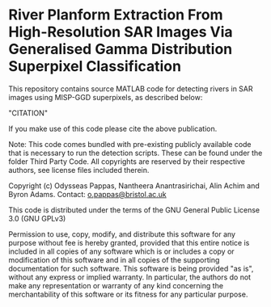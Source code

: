 # River Planform Extraction From High-Resolution SAR Images Via Generalised Gamma Distribution Superpixel Classification

This repository contains source MATLAB code for detecting rivers in SAR images using MISP-GGD superpixels, as described below:

"CITATION"

If you make use of this code please cite the above publication.


Note: This code comes bundled with pre-existing publicly available code that is necessary to run the detection scripts. These can be found under the folder Third Party Code. All copyrights are reserved by their respective authors, see license files included therein. 












Copyright (c) Odysseas Pappas, Nantheera Anantrasirichai, Alin Achim and Byron Adams. 
Contact: o.pappas@bristol.ac.uk

This code is distributed under the terms of the GNU General Public License 3.0 (GNU GPLv3)

Permission to use, copy, modify, and distribute this software for any purpose without fee is hereby granted, provided that this entire notice is included in all copies of any software which is or includes a copy or modification of this software and in all copies of the supporting documentation for such software. This software is being provided "as is", without any express or implied warranty. In particular, the authors do not make any representation or warranty of any kind concerning the merchantability of this software or its fitness for any particular purpose.
